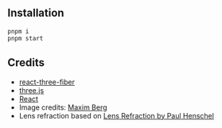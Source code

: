 

## Installation

    pnpm i
    pnpm start

## Credits

- [react-three-fiber](https://github.com/react-spring/react-three-fiber)
- [three.js](https://threejs.org/)
- [React](https://reactjs.org/)
- Image credits: [Maxim Berg](https://unsplash.com/@maxberg)
- Lens refraction based on [Lens Refraction by Paul Henschel](https://codesandbox.io/s/2n98yj)
